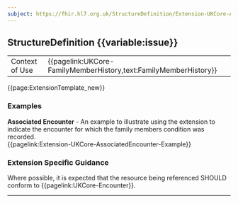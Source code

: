 ```yaml
---
subject: https://fhir.hl7.org.uk/StructureDefinition/Extension-UKCore-AssociatedEncounter
---
```

## StructureDefinition {{variable:issue}}

<table id="addToTranspose">
<tr><td>Context of Use</td>
<td>{{pagelink:UKCore-FamilyMemberHistory,text:FamilyMemberHistory}}</td>
</tr>
</table>

{{page:ExtensionTemplate_new}}

<div id="Examples" class="tabcontent">
  <h3>Examples</h3>
  <b>Associated Encounter</b> - An example to illustrate using the extension to indicate the encounter for which the family members condition was recorded.<br>
{{pagelink:Extension-UKCore-AssociatedEncounter-Example}}
</div>

<h3 id="guidance-associatedencounter">Extension Specific Guidance</h3>

Where possible, it is expected that the resource being referenced SHOULD conform to {{pagelink:UKCore-Encounter}}.

---
